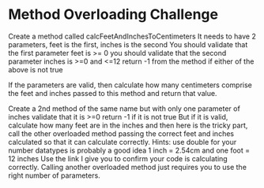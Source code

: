 # Method Overloading Challenge
Create a method called calcFeetAndInchesToCentimeters
It needs to have 2 parameters, feet is the first, inches is the second
You should validate that the first parameter feet is >= 0
you should validate that the second parameter inches is >=0 and <=12
return -1 from the method if either of the above is not true

If the parameters are valid, then calculate how many centimeters comprise the feet
and inches passed to this method and return that value.

Create a 2nd method of the same name but with only one parameter of inches
validate that it is >=0 
return -1 if it is not true
But if it is valid, calculate how many feet are in the inches
and then here is the tricky part, call the other overloaded method passing the correct feet and inches
calculated so that it can calculate correctly.
Hints: use double for your number datatypes is probably a good idea 1 inch = 2.54cm and one foot = 12 inches
Use the link I give you to confirm your code is calculating correctly.
Calling another overloaded method just requires you to use the right number of parameters. 
